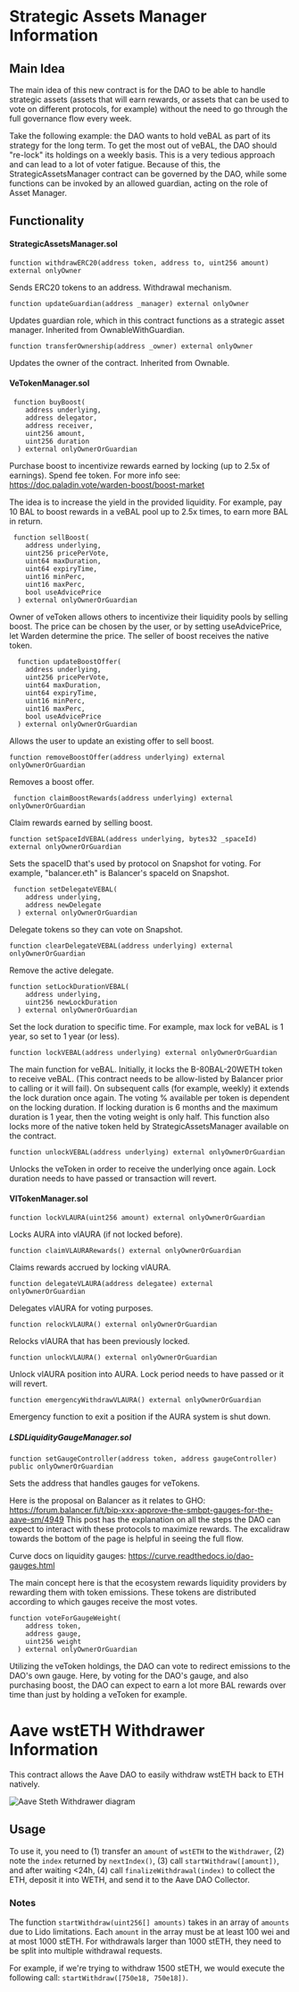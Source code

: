# Strategic Assets Manager Information

## Main Idea

The main idea of this new contract is for the DAO to be able to handle strategic assets (assets that will earn rewards, or assets that can be used to
vote on different protocols, for example) without the need to go through the full governance flow every week.

Take the following example: the DAO wants to hold veBAL as part of its strategy for the long term. To get the most out of veBAL, the DAO should "re-lock"
its holdings on a weekly basis. This is a very tedious approach and can lead to a lot of voter fatigue. Because of this, the StrategicAssetsManager contract
can be governed by the DAO, while some functions can be invoked by an allowed guardian, acting on the role of Asset Manager.

## Functionality

#### StrategicAssetsManager.sol

`function withdrawERC20(address token, address to, uint256 amount) external onlyOwner`

Sends ERC20 tokens to an address. Withdrawal mechanism.

`function updateGuardian(address _manager) external onlyOwner`

Updates guardian role, which in this contract functions as a strategic asset manager. Inherited from OwnableWithGuardian.

`function transferOwnership(address _owner) external onlyOwner`

Updates the owner of the contract. Inherited from Ownable.

#### VeTokenManager.sol

```
 function buyBoost(
    address underlying,
    address delegator,
    address receiver,
    uint256 amount,
    uint256 duration
  ) external onlyOwnerOrGuardian
```

Purchase boost to incentivize rewards earned by locking (up to 2.5x of earnings). Spend fee token.
For more info see: https://doc.paladin.vote/warden-boost/boost-market

The idea is to increase the yield in the provided liquidity.
For example, pay 10 BAL to boost rewards in a veBAL pool up to 2.5x times, to earn more BAL in return.

```
 function sellBoost(
    address underlying,
    uint256 pricePerVote,
    uint64 maxDuration,
    uint64 expiryTime,
    uint16 minPerc,
    uint16 maxPerc,
    bool useAdvicePrice
  ) external onlyOwnerOrGuardian
```

Owner of veToken allows others to incentivize their liquidity pools by selling boost. The price can be chosen by the user, or by setting useAdvicePrice, let Warden determine the price.
The seller of boost receives the native token.

```
  function updateBoostOffer(
    address underlying,
    uint256 pricePerVote,
    uint64 maxDuration,
    uint64 expiryTime,
    uint16 minPerc,
    uint16 maxPerc,
    bool useAdvicePrice
  ) external onlyOwnerOrGuardian
```

Allows the user to update an existing offer to sell boost.

`function removeBoostOffer(address underlying) external onlyOwnerOrGuardian`

Removes a boost offer.

` function claimBoostRewards(address underlying) external onlyOwnerOrGuardian`

Claim rewards earned by selling boost.

`function setSpaceIdVEBAL(address underlying, bytes32 _spaceId) external onlyOwnerOrGuardian`

Sets the spaceID that's used by protocol on Snapshot for voting. For example, "balancer.eth" is Balancer's spaceId on Snapshot.

```
 function setDelegateVEBAL(
    address underlying,
    address newDelegate
  ) external onlyOwnerOrGuardian
```

Delegate tokens so they can vote on Snapshot.

`function clearDelegateVEBAL(address underlying) external onlyOwnerOrGuardian`

Remove the active delegate.

```
function setLockDurationVEBAL(
    address underlying,
    uint256 newLockDuration
  ) external onlyOwnerOrGuardian
```

Set the lock duration to specific time. For example, max lock for veBAL is 1 year, so set to 1 year (or less).

`function lockVEBAL(address underlying) external onlyOwnerOrGuardian`

The main function for veBAL.
Initially, it locks the B-80BAL-20WETH token to receive veBAL. (This contract needs to be allow-listed by Balancer prior to calling or it will fail).
On subsequent calls (for example, weekly) it extends the lock duration once again. The voting % available per token is dependent on the locking duration.
If locking duration is 6 months and the maximum duration is 1 year, then the voting weight is only half.
This function also locks more of the native token held by StrategicAssetsManager available on the contract.

`function unlockVEBAL(address underlying) external onlyOwnerOrGuardian`

Unlocks the veToken in order to receive the underlying once again. Lock duration needs to have passed or transaction will revert.

#### VlTokenManager.sol

`function lockVLAURA(uint256 amount) external onlyOwnerOrGuardian`

Locks AURA into vlAURA (if not locked before).

`function claimVLAURARewards() external onlyOwnerOrGuardian`

Claims rewards accrued by locking vlAURA.

`function delegateVLAURA(address delegatee) external onlyOwnerOrGuardian`

Delegates vlAURA for voting purposes.

`function relockVLAURA() external onlyOwnerOrGuardian`

Relocks vlAURA that has been previously locked.

`function unlockVLAURA() external onlyOwnerOrGuardian`

Unlock vlAURA position into AURA. Lock period needs to have passed or it will revert.

`function emergencyWithdrawVLAURA() external onlyOwnerOrGuardian`

Emergency function to exit a position if the AURA system is shut down.

##### LSDLiquidityGaugeManager.sol

`function setGaugeController(address token, address gaugeController) public onlyOwnerOrGuardian`

Sets the address that handles gauges for veTokens.

Here is the proposal on Balancer as it relates to GHO: https://forum.balancer.fi/t/bip-xxx-approve-the-smbpt-gauges-for-the-aave-sm/4949
This post has the explanation on all the steps the DAO can expect to interact with these protocols to maximize rewards.
The excalidraw towards the bottom of the page is helpful in seeing the full flow.

Curve docs on liquidity gauges: https://curve.readthedocs.io/dao-gauges.html

The main concept here is that the ecosystem rewards liquidity providers by rewarding them with token emissions. These tokens are distributed according to which gauges receive the
most votes.

```
function voteForGaugeWeight(
    address token,
    address gauge,
    uint256 weight
  ) external onlyOwnerOrGuardian
```

Utilizing the veToken holdings, the DAO can vote to redirect emissions to the DAO's own gauge.
Here, by voting for the DAO's gauge, and also purchasing boost, the DAO can expect to earn a lot more BAL rewards over time than just by holding a veToken for example.

# Aave wstETH Withdrawer Information

This contract allows the Aave DAO to easily withdraw wstETH back to ETH natively.

![Aave Steth Withdrawer diagram](./images/AaveStethWithdrawer.png)

## Usage

To use it, you need to (1) transfer an `amount` of `wstETH` to the `Withdrawer`, (2) note the `index` returned by `nextIndex()`, (3) call `startWithdraw([amount])`, and after waiting <24h, (4) call `finalizeWithdrawal(index)` to collect the ETH, deposit it into WETH, and send it to the Aave DAO Collector.

### Notes

The function `startWithdraw(uint256[] amounts)` takes in an array of `amounts` due to Lido limitations. Each `amount` in the array must be at least 100 wei and at most 1000 stETH. For withdrawals larger than 1000 stETH, they need to be split into multiple withdrawal requests.

For example, if we're trying to withdraw 1500 stETH, we would execute the following call: `startWithdraw([750e18, 750e18])`.